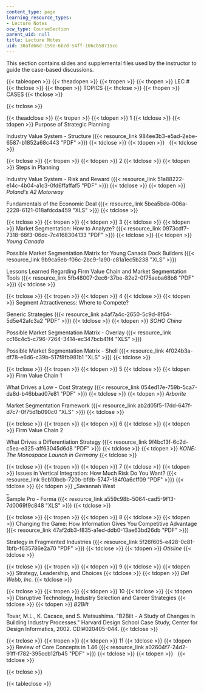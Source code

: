 ```yaml
---
content_type: page
learning_resource_types:
- Lecture Notes
ocw_type: CourseSection
parent_uid: null
title: Lecture Notes
uid: 30afd66d-159e-6b7d-54ff-106cb58715cc
---
```


This section contains slides and supplemental files used by the instructor to guide the case-based discussions.

{{< tableopen >}}
{{< theadopen >}}
{{< tropen >}}
{{< thopen >}}
LEC #
{{< thclose >}}
{{< thopen >}}
TOPICS
{{< thclose >}}
{{< thopen >}}
CASES
{{< thclose >}}

{{< trclose >}}

{{< theadclose >}}
{{< tropen >}}
{{< tdopen >}}
1
{{< tdclose >}}
{{< tdopen >}}
Purpose of Strategic Planning  
  
Industry Value System - Structure ({{< resource_link 984ee3b3-e5ad-2ebe-6587-b1852a68c443 "PDF" >}})
{{< tdclose >}}
{{< tdopen >}}
 
{{< tdclose >}}

{{< trclose >}}
{{< tropen >}}
{{< tdopen >}}
2
{{< tdclose >}}
{{< tdopen >}}
Steps in Planning  
  
Industry Value System - Risk and Reward ({{< resource_link 51a88222-e14c-4b04-a1c3-0fd6ffaffaf5 "PDF" >}})
{{< tdclose >}}
{{< tdopen >}}
_Poland's A2 Motorway_  
  
Fundamentals of the Economic Deal ({{< resource_link 5bea5bda-006a-2228-6121-018afdcda459 "XLS" >}})
{{< tdclose >}}

{{< trclose >}}
{{< tropen >}}
{{< tdopen >}}
3
{{< tdclose >}}
{{< tdopen >}}
Market Segmentation: How to Analyze? ({{< resource_link 0973cdf7-7318-66f3-06dc-7c4168304133 "PDF" >}})
{{< tdclose >}}
{{< tdopen >}}
_Young Canada_  
  
Possible Market Segmentation Matrix for Young Canada Dock Builders ({{< resource_link 9b9ca6eb-f06c-2bc9-1a90-c81a1ec5b238 "XLS" >}})  
  
Lessons Learned Regarding Firm Value Chain and Market Segmentation Tools ({{< resource_link 5fb48007-2ec6-37be-82e2-0f75aeba68b8 "PDF" >}})
{{< tdclose >}}

{{< trclose >}}
{{< tropen >}}
{{< tdopen >}}
4
{{< tdclose >}}
{{< tdopen >}}
Segment Attractiveness: Where to Compete?  
  
Generic Strategies ({{< resource_link a4af7a4c-2650-5c9d-8f64-5d5e42afc3a2 "PDF" >}})
{{< tdclose >}}
{{< tdopen >}}
_SOHO China_  
  
Possible Market Segmentation Matrix - Overlay ({{< resource_link cc16c4c5-c796-7264-3414-ec347bcb41f4 "XLS" >}})  
  
Possible Market Segmentation Matrix - Shell ({{< resource_link 4f024b3a-df78-e6d6-c39b-517f8fb981b1 "XLS" >}})
{{< tdclose >}}

{{< trclose >}}
{{< tropen >}}
{{< tdopen >}}
5
{{< tdclose >}}
{{< tdopen >}}
Firm Value Chain 1  
  
What Drives a Low - Cost Strategy ({{< resource_link 054ed17e-759b-5ca7-da8d-b46bbad07e81 "PDF" >}})
{{< tdclose >}}
{{< tdopen >}}
_Arborite_  
  
Market Segmentation Framework ({{< resource_link ab2d05f5-17dd-647f-d7c7-0f75d1b090c0 "XLS" >}})
{{< tdclose >}}

{{< trclose >}}
{{< tropen >}}
{{< tdopen >}}
6
{{< tdclose >}}
{{< tdopen >}}
Firm Value Chain 2  
  
What Drives a Differentiation Strategy ({{< resource_link 9f4bc13f-6c2d-c5ea-e325-aff63045d6d8 "PDF" >}})
{{< tdclose >}}
{{< tdopen >}}
_KONE: The Monospace Launch in Germany_
{{< tdclose >}}

{{< trclose >}}
{{< tropen >}}
{{< tdopen >}}
7
{{< tdclose >}}
{{< tdopen >}}
Issues in Vertical Integration: How Much Risk Do You Want? ({{< resource_link 9cb10bcb-720b-bfdb-5747-184f0a6cff09 "PDF" >}})
{{< tdclose >}}
{{< tdopen >}}
_Savannah West  
_  
Sample Pro - Forma ({{< resource_link a559c98b-5064-cad5-9f13-7d0069f9c848 "XLS" >}})
{{< tdclose >}}

{{< trclose >}}
{{< tropen >}}
{{< tdopen >}}
8
{{< tdclose >}}
{{< tdopen >}}
Changing the Game: How Information Gives You Competitive Advantage ({{< resource_link 47af2db3-f835-a1ed-ddb0-13ae63bd26db "PDF" >}})  
  
Strategy in Fragmented Industries ({{< resource_link 5f26f605-e428-0c81-1bfb-f635786e2a70 "PDF" >}})
{{< tdclose >}}
{{< tdopen >}}
_Otisline_
{{< tdclose >}}

{{< trclose >}}
{{< tropen >}}
{{< tdopen >}}
9
{{< tdclose >}}
{{< tdopen >}}
Strategy, Leadership, and Choices
{{< tdclose >}}
{{< tdopen >}}
_Del Webb, Inc._
{{< tdclose >}}

{{< trclose >}}
{{< tropen >}}
{{< tdopen >}}
10
{{< tdclose >}}
{{< tdopen >}}
Disruptive Technology, Industry Selection and Career Strategies
{{< tdclose >}}
{{< tdopen >}}
_B2Bilt_  
  
Tovar, M.L., K. Cacace, and S. Matsushima. "B2Bilt - A Study of Changes in Building Industry Processes." Harvard Design School Case Study, Center for Design Informatics, 2002. CDI#020405-044.
{{< tdclose >}}

{{< trclose >}}
{{< tropen >}}
{{< tdopen >}}
11
{{< tdclose >}}
{{< tdopen >}}
Review of Core Concepts in 1.46 ({{< resource_link a02604f7-24d2-91ff-f782-395ccb12fb45 "PDF" >}})
{{< tdclose >}}
{{< tdopen >}}
 
{{< tdclose >}}

{{< trclose >}}

{{< tableclose >}}
